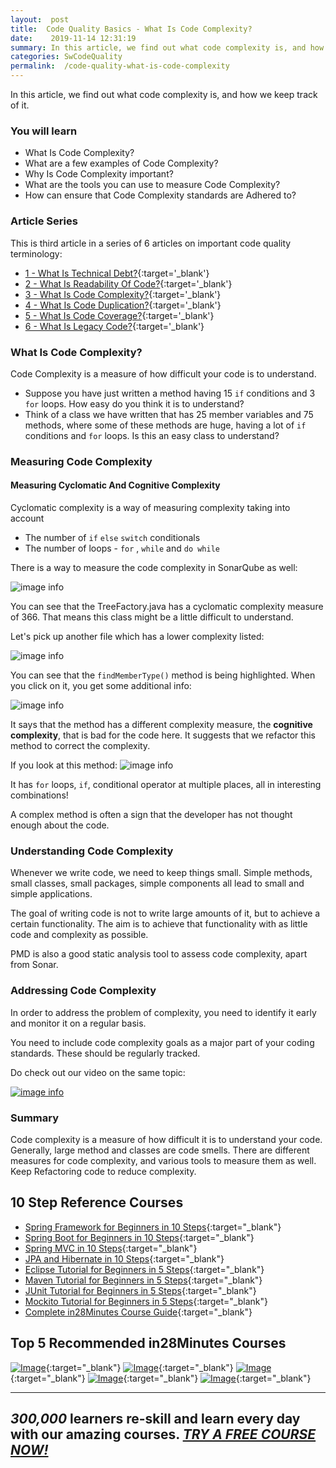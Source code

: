 ```yaml
---
layout:  post
title:  Code Quality Basics - What Is Code Complexity?
date:    2019-11-14 12:31:19
summary: In this article, we find out what code complexity is, and how we keep track of it.
categories: SwCodeQuality
permalink:  /code-quality-what-is-code-complexity
---
```


In this article, we find out what code complexity is, and how we keep track of it.

### You will learn
- What Is Code Complexity?
- What are a few examples of Code Complexity?
- Why Is Code Complexity important?
- What are the tools you can use to measure Code Complexity?
- How can ensure that Code Complexity standards are Adhered to?

### Article Series

This is third article in a series of 6 articles on important code quality terminology:
- [1 - What Is Technical Debt?](/introduction-to-technical-debt){:target='_blank'}
- [2 - What Is Readability Of Code?](/code-quality-basics-introduction-to-readability-of-code){:target='_blank'}
- [3 - What Is Code Complexity?](/code-quality-what-is-code-complexity){:target='_blank'}
- [4 - What Is Code Duplication?](/code-quality-what-is-code-duplication){:target='_blank'}
- [5 - What Is Code Coverage?](/code-quality-what-is-code-coverage){:target='_blank'}
- [6 - What Is Legacy Code?](/introduction-to-legacy-code){:target='_blank'}


### What Is Code Complexity?

Code Complexity is a measure of how difficult your code is to understand. 

* Suppose you have just written a method having 15 ```if``` conditions and 3 ```for``` loops. How easy do you think it is to understand? 
* Think of a class we have written that has 25 member variables and 75 methods, where some of these methods are huge, having a lot of ```if``` conditions and ```for``` loops. Is this an easy class to understand?

### Measuring Code Complexity

#### Measuring Cyclomatic And Cognitive Complexity

Cyclomatic complexity is a way of measuring complexity taking into account
* The number of ```if``` ```else``` ```switch``` conditionals
* The number of loops - ```for``` , ```while``` and ```do while``` 

There is a way to measure the code complexity in SonarQube as well:

![image info](images/Capture-075-02.png)

You can see that the TreeFactory.java has a cyclomatic complexity measure of 366. That means this class might be a little difficult to understand. 

Let's pick up another file which has a lower complexity listed:

![image info](images/Capture-075-03.png)

You can see that the ```findMemberType()``` method is being highlighted. When you click on it, you get some additional info:

![image info](images/Capture-075-04.png)

It says that the method has a different complexity measure, the **cognitive complexity**, that is bad for the code here. It suggests that we refactor this method to correct the complexity. 

If you look at this method:
![image info](images/Capture-075-05.png)

It has ```for``` loops, ```if```, conditional operator at multiple places, all in interesting combinations! 

A complex method is often a sign that the developer has not thought enough about the code.   

### Understanding Code Complexity

Whenever we write code, we need to keep things small. Simple methods, small classes, small packages, simple components all lead to small and simple applications. 

The goal of writing code is not to write large amounts of it, but to achieve a certain functionality. The aim is to achieve that functionality with as little code and complexity as possible. 

PMD is also a good static analysis tool to assess code complexity, apart from Sonar.

### Addressing Code Complexity

In order to address the problem of complexity, you need to identify it early and monitor it on a regular basis.

You need to include code complexity goals as a major part of your coding standards. These should be regularly tracked.

Do check out our video on the same topic:

[![image info](images/Capture-075-01.png)](https://www.youtube.com/watch?v=cE44izR3A5E)

### Summary

Code complexity is a measure of how difficult it is to understand your code. Generally, large method and classes are code smells. There are different measures for code complexity, and various tools to measure them as well. Keep Refactoring code to reduce complexity.


## 10 Step Reference Courses

- [Spring Framework for Beginners in 10 Steps](https://courses.in28minutes.com/p/spring-framework-for-beginners){:target="_blank"}
- [Spring Boot for Beginners in 10 Steps](https://courses.in28minutes.com/p/spring-boot-for-beginners-in-10-steps){:target="_blank"}
- [Spring MVC in 10 Steps](https://www.youtube.com/watch?v=BjNhGaZDr0Y){:target="_blank"}
- [JPA and Hibernate in 10 Steps](https://courses.in28minutes.com/p/jpa-and-hibernate-tutorial-for-beginners-with-spring-boot){:target="_blank"}
- [Eclipse Tutorial for Beginners in 5 Steps](https://courses.in28minutes.com/p/eclipse-tutorial-for-beginners){:target="_blank"}
- [Maven Tutorial for Beginners in 5 Steps](https://courses.in28minutes.com/p/maven-tutorial-for-beginners-in-5-steps){:target="_blank"}
- [JUnit Tutorial for Beginners in 5 Steps](https://courses.in28minutes.com/p/junit-tutorial-for-beginners){:target="_blank"}
- [Mockito Tutorial for Beginners in 5 Steps](https://courses.in28minutes.com/p/mockito-for-beginner-in-5-steps){:target="_blank"}
- [Complete in28Minutes Course Guide](https://courses.in28minutes.com/p/in28minutes-course-guide){:target="_blank"}

## Top 5 Recommended in28Minutes Courses
[![Image](/images/Course-Go-Full-Stack-With-Spring-Boot-and-React.png "Go Full Stack with Spring Boot and React")](https://www.udemy.com/course/full-stack-application-with-spring-boot-and-react/?couponCode=NOVEMBER-2019){:target="_blank"}
[![Image](/images/Course-Master-Microservices-with-Spring-Boot-and-Spring-Cloud.png "Master Microservices with Spring Boot and Spring Cloud")](https://www.udemy.com/course/microservices-with-spring-boot-and-spring-cloud/?couponCode=NOVEMBER-2019){:target="_blank"}
[![Image](/images/Course-Spring-Framework-Master-Class---Beginner-to-Expert.png "Spring Master Class - Beginner to Expert")](https://www.udemy.com/course/spring-tutorial-for-beginners/?couponCode=NOVEMBER-2019){:target="_blank"}
[![Image](/images/Course-KubernetesCrashCourse.png "Kubernetes Crash Course for Java Spring Boot Developers")](https://www.udemy.com/course/kubernetes-crash-course-for-java-developers/?couponCode=NOVEMBER-2019){:target="_blank"}
[![Image](/images/Course-DockerCrashCourseForJavaSpringBootDevelopers.png "Docker Crash Course for Java Spring Boot Developers")](https://www.udemy.com/course/docker-course-with-java-and-spring-boot-for-beginners/?couponCode=NOVEMBER-2019){:target="_blank"}

---
***300,000*** learners re-skill and learn every day with our amazing courses. ***[TRY A FREE COURSE NOW!](https://rebrand.ly/in28minutes-try-free-course)***
---


